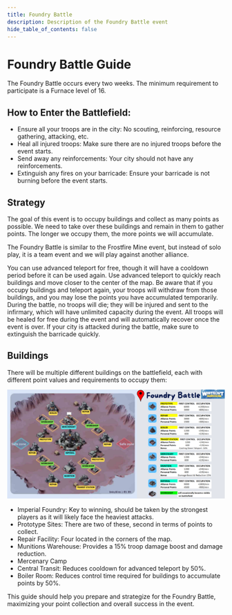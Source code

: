```yaml
---
title: Foundry Battle
description: Description of the Foundry Battle event
hide_table_of_contents: false
---
```


# Foundry Battle Guide

The Foundry Battle occurs every two weeks. The minimum requirement to participate is a Furnace level of 16.

## How to Enter the Battlefield:
* Ensure all your troops are in the city: No scouting, reinforcing, resource gathering, attacking, etc.
* Heal all injured troops: Make sure there are no injured troops before the event starts.
* Send away any reinforcements: Your city should not have any reinforcements.
* Extinguish any fires on your barricade: Ensure your barricade is not burning before the event starts.

## Strategy

The goal of this event is to occupy buildings and collect as many points as possible. We need to take over these buildings and remain in them to gather points. The longer we occupy them, the more points we will accumulate.

The Foundry Battle is similar to the Frostfire Mine event, but instead of solo play, it is a team event and we will play against another alliance.

You can use advanced teleport for free, though it will have a cooldown period before it can be used again.
Use advanced teleport to quickly reach buildings and move closer to the center of the map.
Be aware that if you occupy buildings and teleport again, your troops will withdraw from those buildings, and you may lose the points you have accumulated temporarily.
During the battle, no troops will die; they will be injured and sent to the infirmary, which will have unlimited capacity during the event. All troops will be healed for free during the event and will automatically recover once the event is over. If your city is attacked during the battle, make sure to extinguish the barricade quickly.


## Buildings

There will be multiple different buildings on the battlefield, each with different point values and requirements to occupy them:

![Foundry](../../static/img/foundry.png)

* Imperial Foundry: Key to winning, should be taken by the strongest players as it will likely face the heaviest attacks.
* Prototype Sites: There are two of these, second in terms of points to collect.
* Repair Facility: Four located in the corners of the map.
* Munitions Warehouse: Provides a 15% troop damage boost and damage reduction.
* Mercenary Camp
* Central Transit: Reduces cooldown for advanced teleport by 50%.
* Boiler Room: Reduces control time required for buildings to accumulate points by 50%.

This guide should help you prepare and strategize for the Foundry Battle, maximizing your point collection and overall success in the event.
